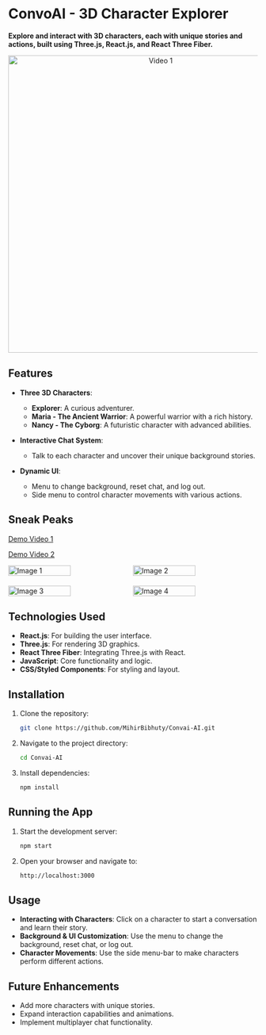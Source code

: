 
# ConvoAI - 3D Character Explorer

**Explore and interact with 3D characters, each with unique stories and actions, built using Three.js, React.js, and React Three Fiber.**

<div align="center">
  <img src="https://github.com/user-attachments/assets/dc5d526d-03f6-47c4-b169-31379bddc66e" alt="Video 1" width="600" />
</div>

## Features

- **Three 3D Characters**:  
  - **Explorer**: A curious adventurer.  
  - **Maria - The Ancient Warrior**: A powerful warrior with a rich history.  
  - **Nancy - The Cyborg**: A futuristic character with advanced abilities.
  
- **Interactive Chat System**:  
  - Talk to each character and uncover their unique background stories.
  
- **Dynamic UI**:  
  - Menu to change background, reset chat, and log out.
  - Side menu to control character movements with various actions.


## Sneak Peaks

<!-- ![Login](https://github.com/user-attachments/assets/dc5d526d-03f6-47c4-b169-31379bddc66e) -->

[Demo Video 1](https://github.com/user-attachments/assets/b24478dc-3539-4c69-a585-152b73e287b5)

[Demo Video 2](https://github.com/user-attachments/assets/e614c95f-6160-4214-8c50-756e04ccd07e)


<div style="display: flex; justify-content: space-around;">
  <img src="https://github.com/user-attachments/assets/f3a102e1-ff78-4425-a5fb-d850c1726529" alt="Image 1" width="50%"/>
  <img src="https://github.com/user-attachments/assets/98f23cd8-8451-4835-8a00-052b9f897f9f" alt="Image 2" width="50%"/>
</div>

<div style="display: flex; justify-content: space-around; margin-top: 20px;">
  <img src="https://github.com/user-attachments/assets/043a00f1-fc14-4d59-8266-b9229847c7a7" alt="Image 3" width="50%"/>
  <img src="https://github.com/user-attachments/assets/fef588f0-ec2f-471d-bc85-e42118a16d30" alt="Image 4" width="50%"/>
</div>




## Technologies Used

- **React.js**: For building the user interface.
- **Three.js**: For rendering 3D graphics.
- **React Three Fiber**: Integrating Three.js with React.
- **JavaScript**: Core functionality and logic.
- **CSS/Styled Components**: For styling and layout.


## Installation

1. Clone the repository:
   ```bash
   git clone https://github.com/MihirBibhuty/Convai-AI.git
2. Navigate to the project directory:
   ```bash
   cd Convai-AI
3. Install dependencies:
   ```bash
   npm install

## Running the App

1. Start the development server:
   ```bash
   npm start
2. Open your browser and navigate to:
   ```bash
   http://localhost:3000


## Usage

- **Interacting with Characters**: Click on a character to start a conversation and learn their story.
- **Background & UI Customization**: Use the menu to change the background, reset chat, or log out.
- **Character Movements**: Use the side menu-bar to make characters perform different actions.


## Future Enhancements

- Add more characters with unique stories.
- Expand interaction capabilities and animations.
- Implement multiplayer chat functionality.



